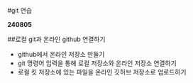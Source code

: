 #git 연습

**240805**

##로컬 git과 온라인 github 연결하기

- github에서 온라인 저장소 만들기
- git 명령어 입력을 통해 로컬 저장소와 온라인 저장소 연결하기
- 로컬 킷 저장소에 있는 파일을 온라인 깃허브 저장소로 업로드하기
